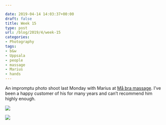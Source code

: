 ```yaml
---

date: 2019-04-14 14:03:37+00:00
draft: false
title: Week 15
type: post
url: /blog/2019/4/week-15
categories:
- Photography
tags:
- b&w
- Uppsala
- people
- massage
- Marius
- hands
---
```


An impromptu photo shoot last Monday with Marius at [Må bra massage](http://www.måbramassage.se). I’ve been a happy customer of his for many years and can’t recommend him highly enough.



  
![](/img)

  

  
![](/img)

  



